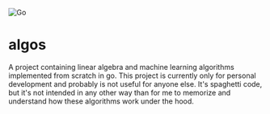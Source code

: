 ![Go](https://github.com/lseffer/algos/workflows/Go/badge.svg)

# algos

A project containing linear algebra and machine learning algorithms implemented from scratch in go. This project is currently only for personal development and probably is not useful for anyone else. It's spaghetti code, but it's not intended in any other way than for me to memorize and understand how these algorithms work under the hood.
